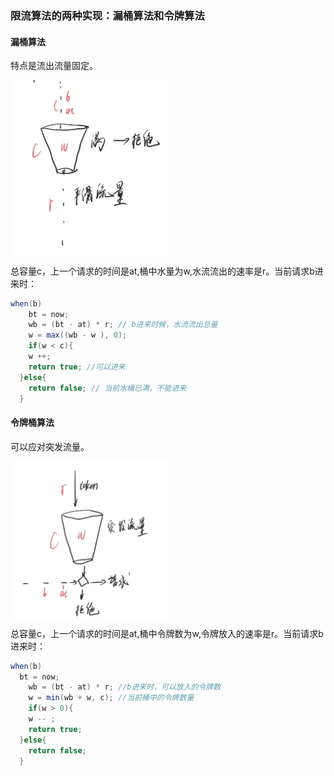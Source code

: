 ### 限流算法的两种实现：漏桶算法和令牌算法

#### 漏桶算法

特点是流出流量固定。

<img src="../../picture/WechatIMG84.png" width = "50%" height = "50%" alt="图片名称" align=center />

总容量c，上一个请求的时间是at,桶中水量为w,水流流出的速率是r。当前请求b进来时：

```java
when(b)
	bt = now;
	wb = (bt - at) * r; // b进来时候，水流流出总量
	w = max((wb - w ), 0);
	if(w < c){
    w ++;
    return true; //可以进来
  }else{
    return false; // 当前水桶已满，不能进来
  }
```

#### 令牌桶算法

可以应对突发流量。

<img src="../../picture/WechatIMG267.png" width = "50%" height = "50%" alt="图片名称" align=center />

总容量c，上一个请求的时间是at,桶中令牌数为w,令牌放入的速率是r。当前请求b进来时：

```java
when(b)
  bt = now;
	wb = (bt - at) * r; //b进来时，可以放入的令牌数
	w = min(wb + w, c); //当前桶中的令牌数量
	if(w > 0){
    w -- ;
    return true;
  }else{
    return false;
  }
```

